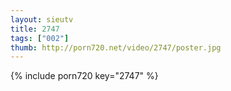 ```yaml
--- 
layout: sieutv
title: 2747
tags: ["002"]
thumb: http://porn720.net/video/2747/poster.jpg
---
```

{% include porn720 key="2747" %} 

